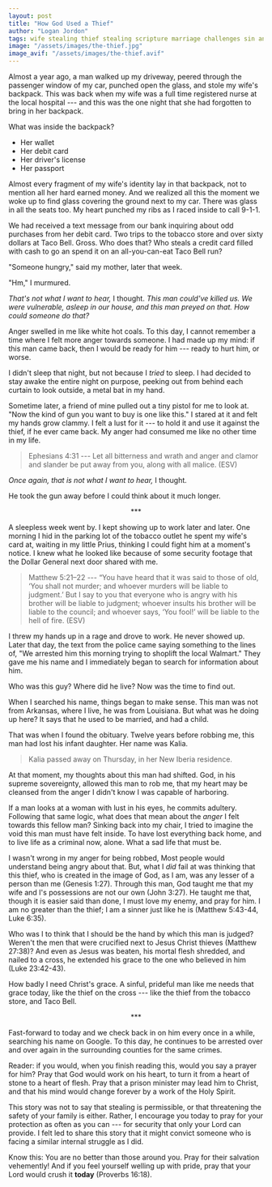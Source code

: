 ```yaml
---
layout: post
title: "How God Used a Thief"
author: "Logan Jordon"
tags: wife stealing thief stealing scripture marriage challenges sin anger Matthew Luke Genesis Proverbs ESV Ephesians loss death
image: "/assets/images/the-thief.jpg"
image_avif: "/assets/images/the-thief.avif"
---
```


Almost a year ago, a man walked up my driveway, peered through the passenger window of my car, punched open the glass, and stole my wife's backpack. This was back when my wife was a full time registered nurse at the local hospital --- and this was the one night that she had forgotten to bring in her backpack.

What was inside the backpack?
- Her wallet
- Her debit card
- Her driver's license
- Her passport

Almost every fragment of my wife's identity lay in that backpack, not to mention all her hard earned money. And we realized all this the moment we woke up to find glass covering the ground next to my car. There was glass in all the seats too. My heart punched my ribs as I raced inside to call 9-1-1.

We had received a text message from our bank inquiring about odd purchases from her debit card. Two trips to the tobacco store and over sixty dollars at Taco Bell. Gross. Who does that? Who steals a credit card filled with cash to go an spend it on an all-you-can-eat Taco Bell run?

"Someone hungry," said my mother, later that week.

"Hm," I murmured.

*That's not what I want to hear,* I thought. *This man could've killed us. We were vulnerable, asleep in our house, and this man preyed on that. How could someone do that?*

Anger swelled in me like white hot coals. To this day, I cannot remember a time where I felt more anger towards someone. I had made up my mind: if this man came back, then I would be ready for him --- ready to hurt him, or worse.

I didn't sleep that night, but not because I *tried* to sleep. I had decided to stay awake the entire night on purpose, peeking out from behind each curtain to look outside, a metal bat in my hand.

Sometime later, a friend of mine pulled out a tiny pistol for me to look at. "Now the kind of gun you want to buy is one like this." I stared at it and felt my hands grow clammy. I felt a lust for it --- to hold it and use it against the thief, if he ever came back. My anger had consumed me like no other time in my life.

> Ephesians 4:31 --- Let all bitterness and wrath and anger and clamor and slander be put away from you, along with all malice. (ESV)

*Once again, that is not what I want to hear,* I thought.

He took the gun away before I could think about it much longer.

<center>***</center>

A sleepless week went by. I kept showing up to work later and later. One morning I hid in the parking lot of the tobacco outlet he spent my wife's card at, waiting in my little Prius, thinking I could fight him at a moment's notice. I knew what he looked like because of some security footage that the Dollar General next door shared with me.

> Matthew 5:21–22 --- “You have heard that it was said to those of old, ‘You shall not murder; and whoever murders will be liable to judgment.’ But I say to you that everyone who is angry with his brother will be liable to judgment; whoever insults his brother will be liable to the council; and whoever says, ‘You fool!’ will be liable to the hell of fire. (ESV)

I threw my hands up in a rage and drove to work. He never showed up. Later that day, the text from the police came saying something to the lines of, "We arrested him this morning trying to shoplift the local Walmart." They gave me his name and I immediately began to search for information about him.

Who was this guy? Where did he live? Now was the time to find out.

When I searched his name, things began to make sense. This man was not from Arkansas, where I live, he was from Louisiana. But what was he doing up here? It says that he used to be married, and had a child.

That was when I found the obituary. Twelve years before robbing me, this man had lost his infant daughter. Her name was Kalia.

> Kalia passed away on Thursday, in her New Iberia residence.

At that moment, my thoughts about this man had shifted. God, in his supreme sovereignty, allowed this man to rob me, that my heart may be cleansed from the anger I didn't know I was capable of harboring.

If a man looks at a woman with lust in his eyes, he commits adultery. Following that same logic, what does that mean about the *anger* I felt towards this fellow man? Sinking back into my chair, I tried to imagine the void this man must have felt inside. To have lost everything back home, and to live life as a criminal now, alone. What a sad life that must be.

I wasn't wrong in my anger for being robbed, Most people would understand being angry about that. But, what I *did* fail at was thinking that this thief, who is created in the image of God, as I am, was any lesser of a person than me (Genesis 1:27). Through this man, God taught me that my wife and I's possessions are not our own (John 3:27). He taught me that, though it is easier said than done, I must love my enemy, and pray for him. I am no greater than the thief; I am a sinner just like he is (Matthew 5:43-44, Luke 6:35).

Who was I to think that I should be the hand by which this man is judged? Weren't the men that were crucified next to Jesus Christ thieves (Matthew 27:38)? And even as Jesus was beaten, his mortal flesh shredded, and nailed to a cross, he extended his grace to the one who believed in him (Luke 23:42-43).

How badly I need Christ's grace. A sinful, prideful man like me needs that grace today, like the thief on the cross --- like the thief from the tobacco store, and Taco Bell.

<center>***</center>

Fast-forward to today and we check back in on him every once in a while, searching his name on Google. To this day, he continues to be arrested over and over again in the surrounding counties for the same crimes.

Reader: if you would, when you finish reading this, would you say a prayer for him? Pray that God would work on his heart, to turn it from a heart of stone to a heart of flesh. Pray that a prison minister may lead him to Christ, and that his mind would change forever by a work of the Holy Spirit.

This story was not to say that stealing is permissible, or that threatening the safety of your family is either. Rather, I encourage you today to pray for your protection as often as you can --- for security that only your Lord can provide. I felt led to share this story that it might convict someone who is facing a similar internal struggle as I did.

Know this: You are no better than those around you. Pray for their salvation vehemently! And if you feel yourself welling up with pride, pray that your Lord would crush it **today** (Proverbs 16:18).
